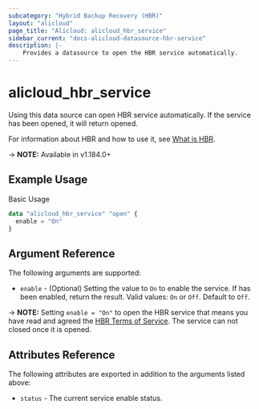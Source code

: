 ```yaml
---
subcategory: "Hybrid Backup Recovery (HBR)"
layout: "alicloud"
page_title: "Alicloud: alicloud_hbr_service"
sidebar_current: "docs-alicloud-datasource-hbr-service"
description: |-
    Provides a datasource to open the HBR service automatically.
---
```


# alicloud\_hbr\_service

Using this data source can open HBR service automatically. If the service has been opened, it will return opened.

For information about HBR and how to use it, see [What is HBR](https://www.alibabacloud.com/help/en/hybrid-backup-recovery).

-> **NOTE:** Available in v1.184.0+

## Example Usage

Basic Usage

```terraform
data "alicloud_hbr_service" "open" {
  enable = "On"
}
```

## Argument Reference

The following arguments are supported:

* `enable` - (Optional) Setting the value to `On` to enable the service. If has been enabled, return the result. Valid values: `On` or `Off`. Default to `Off`.

-> **NOTE:** Setting `enable = "On"` to open the HBR service that means you have read and agreed the [HBR Terms of Service](https://help.aliyun.com/document_detail/62906.html). The service can not closed once it is opened.

## Attributes Reference

The following attributes are exported in addition to the arguments listed above:

* `status` - The current service enable status. 
